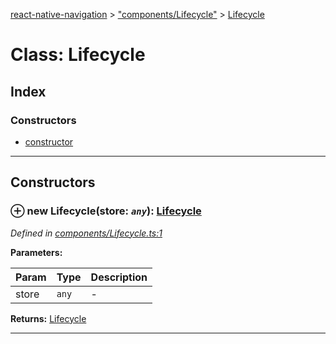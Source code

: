 [react-native-navigation](../README.md) > ["components/Lifecycle"](../modules/_components_lifecycle_.md) > [Lifecycle](../classes/_components_lifecycle_.lifecycle.md)



# Class: Lifecycle

## Index

### Constructors

* [constructor](_components_lifecycle_.lifecycle.md#constructor)



---
## Constructors
<a id="constructor"></a>


### ⊕ **new Lifecycle**(store: *`any`*): [Lifecycle](_components_lifecycle_.lifecycle.md)


*Defined in [components/Lifecycle.ts:1](https://github.com/wix/react-native-navigation/blob/961d36be/lib/src/components/Lifecycle.ts#L1)*



**Parameters:**

| Param | Type | Description |
| ------ | ------ | ------ |
| store | `any`   |  - |





**Returns:** [Lifecycle](_components_lifecycle_.lifecycle.md)

---



